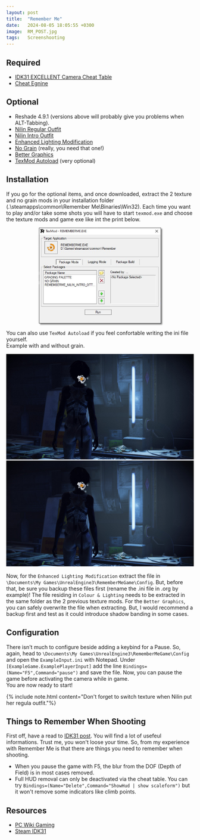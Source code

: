 ```yaml
---
layout: post
title:  "Remember Me"
date:   2024-08-05 18:05:55 +0300
image:  RM_POST.jpg
tags:   Screenshooting
---
```


## Required
* [IDK31 EXCELLENT Camera Cheat Table](https://steamcommunity.com/sharedfiles/filedetails/?id=662482735)
* [Cheat Egnine](https://www.cheatengine.org/)

## Optional
* Reshade 4.9.1 (versions above will probably give you problems when ALT-Tabbing).
* [Nilin Regular Outfit](https://www.nexusmods.com/rememberme/mods/5)
* [Nilin Intro Outfit](https://www.nexusmods.com/rememberme/mods/1)
* [Enhanced Lighting Modification](https://www.nexusmods.com/rememberme/mods/12)
* [No Grain](https://www.nexusmods.com/rememberme/mods/2) (really, you need that one!)
* [Better Graphics](https://www.nexusmods.com/rememberme/mods/24) 
* [TexMod Autoload](https://www.nexusmods.com/rememberme/mods/4?tab=files) (very optional)

## Installation
If you go for the optional items, and once downloaded, extract the 2 texture and no grain mods in your installation folder (.\steamapps\common\Remember Me\Binaries\Win32).
Each time you want to play and/or take some shots you will have to start `texmod.exe` and choose the texture mods and game exe like int the print below.     

<div style="width:65%; margin: auto;">
<img src="/images/RM_01.jpg" alt="Remember Me TexMod" style="box-shadow: 3px 3px 3px gray;">
</div>

You can also use `TexMod Autoload` if you feel confortable writing the ini file yourself. 
<br>
Example with and without grain. 
<script defer
  src="https://cdn.jsdelivr.net/npm/img-comparison-slider@8/dist/index.js">
</script>
<link
  rel="stylesheet"
  href="https://cdn.jsdelivr.net/npm/img-comparison-slider@8/dist/styles.css"
/>

<img-comparison-slider>
  <img slot="first" src="/images/RM_10.jpg" />
  <img slot="second" src="/images/RM_11.jpg" />
</img-comparison-slider> 

Now, for the `Enhanced Lighting Modification` extract the file in `\Documents\My Games\UnrealEngine3\RememberMeGame\Config`.
But, before that, be sure you backup these files first (rename the .ini file in .org by example)! The file residing in `Colour & Lighting` needs to be extracted in the same folder as the 2 previous texture mods.
For the `Better Graphics`, you can safely overwrite the file when extracting. But, I would recommend a backup first and test as it could introduce shadow banding in some cases. 

## Configuration
There isn't much to configure beside adding a keybind for a Pause. So, again, head to `\Documents\My Games\UnrealEngine3\RememberMeGame\Config` and open the `ExampleInput.ini` with Notepad.
Under `[ExampleGame.ExamplePlayerInput]` add the line `Bindings=(Name="F5",Command="pause")` and save the file. Now, you can pause the game before activating the camera while in game.
<br>
You are now ready to start!

{% include note.html content="Don't forget to switch texture when Nilin put her regula outfit."%}

## Things to Remember When Shooting
First off, have a read to [IDK31 post](https://steamcommunity.com/sharedfiles/filedetails/?id=662482735). You will find a lot of usefeul informations. Trust me, you won't loose your time.
So, from my experience with Remember Me is that there are things you need to remember when shooting. 

* When you pause the game with F5, the blur from the DOF (Depth of Field) is in most cases removed.
* Full HUD removal can only be deactivated via the cheat table. You  can try `Bindings=(Name="Delete",Command="ShowHud | show scaleform")` but it won't remove some indicators like climb points.

## Resources
* [PC Wiki Gaming](https://www.pcgamingwiki.com/wiki/Remember_Me)
* [Steam IDK31](https://steamcommunity.com/sharedfiles/filedetails/?id=662482735)






